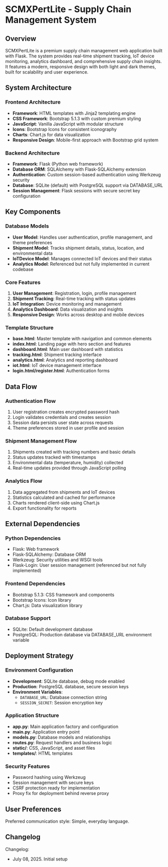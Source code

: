 # SCMXPertLite - Supply Chain Management System

## Overview

SCMXPertLite is a premium supply chain management web application built with Flask. The system provides real-time shipment tracking, IoT device monitoring, analytics dashboard, and comprehensive supply chain insights. It features a modern, responsive design with both light and dark themes, built for scalability and user experience.

## System Architecture

### Frontend Architecture
- **Framework**: HTML templates with Jinja2 templating engine
- **CSS Framework**: Bootstrap 5.1.3 with custom premium styling
- **JavaScript**: Vanilla JavaScript with modular structure
- **Icons**: Bootstrap Icons for consistent iconography
- **Charts**: Chart.js for data visualization
- **Responsive Design**: Mobile-first approach with Bootstrap grid system

### Backend Architecture
- **Framework**: Flask (Python web framework)
- **Database ORM**: SQLAlchemy with Flask-SQLAlchemy extension
- **Authentication**: Custom session-based authentication using Werkzeug security
- **Database**: SQLite (default) with PostgreSQL support via DATABASE_URL
- **Session Management**: Flask sessions with secure secret key configuration

## Key Components

### Database Models
- **User Model**: Handles user authentication, profile management, and theme preferences
- **Shipment Model**: Tracks shipment details, status, location, and environmental data
- **IoTDevice Model**: Manages connected IoT devices and their status
- **Analytics Model**: Referenced but not fully implemented in current codebase

### Core Features
1. **User Management**: Registration, login, profile management
2. **Shipment Tracking**: Real-time tracking with status updates
3. **IoT Integration**: Device monitoring and management
4. **Analytics Dashboard**: Data visualization and insights
5. **Responsive Design**: Works across desktop and mobile devices

### Template Structure
- **base.html**: Master template with navigation and common elements
- **index.html**: Landing page with hero section and features
- **dashboard.html**: Main user dashboard with statistics
- **tracking.html**: Shipment tracking interface
- **analytics.html**: Analytics and reporting dashboard
- **iot.html**: IoT device management interface
- **login.html/register.html**: Authentication forms

## Data Flow

### Authentication Flow
1. User registration creates encrypted password hash
2. Login validates credentials and creates session
3. Session data persists user state across requests
4. Theme preferences stored in user profile and session

### Shipment Management Flow
1. Shipments created with tracking numbers and basic details
2. Status updates tracked with timestamps
3. Environmental data (temperature, humidity) collected
4. Real-time updates provided through JavaScript polling

### Analytics Flow
1. Data aggregated from shipments and IoT devices
2. Statistics calculated and cached for performance
3. Charts rendered client-side using Chart.js
4. Export functionality for reports

## External Dependencies

### Python Dependencies
- Flask: Web framework
- Flask-SQLAlchemy: Database ORM
- Werkzeug: Security utilities and WSGI tools
- Flask-Login: User session management (referenced but not fully implemented)

### Frontend Dependencies
- Bootstrap 5.1.3: CSS framework and components
- Bootstrap Icons: Icon library
- Chart.js: Data visualization library

### Database Support
- SQLite: Default development database
- PostgreSQL: Production database via DATABASE_URL environment variable

## Deployment Strategy

### Environment Configuration
- **Development**: SQLite database, debug mode enabled
- **Production**: PostgreSQL database, secure session keys
- **Environment Variables**:
  - `DATABASE_URL`: Database connection string
  - `SESSION_SECRET`: Session encryption key

### Application Structure
- **app.py**: Main application factory and configuration
- **main.py**: Application entry point
- **models.py**: Database models and relationships
- **routes.py**: Request handlers and business logic
- **static/**: CSS, JavaScript, and asset files
- **templates/**: HTML templates

### Security Features
- Password hashing using Werkzeug
- Session management with secure keys
- CSRF protection ready for implementation
- Proxy fix for deployment behind reverse proxy

## User Preferences

Preferred communication style: Simple, everyday language.

## Changelog

Changelog:
- July 08, 2025. Initial setup